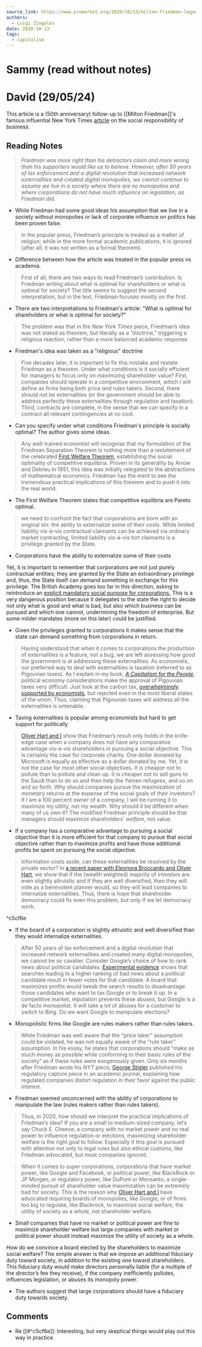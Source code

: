 ```yaml
---
source_link: https://www.promarket.org/2020/10/13/milton-friedman-legacy-doctrine-theorem/
authors:
  - Luigi Zingales
date: 2020-10-13
tags:
  - capitalism
---
```

# Sammy (read without notes)
# David (29/05/24)

This article is a (50th anniversary) follow-up to [[Milton Friedman]]'s famous influential New York Times [article](https://www.nytimes.com/1970/09/13/archives/a-friedman-doctrine-the-social-responsibility-of-business-is-to.html) on the social responsibility of business.

## Reading Notes 

>_Friedman was more right than his detractors claim and more wrong than his supporters would like us to believe. However, after 50 years of lax enforcement and a digital revolution that increased network externalities and created digital monopolies, we cannot continue to assume we live in a society where there are no monopolies and where corporations do not have much influence on legislation, as Friedman did._

- While Friedman had some good ideas his assumption that we live in a society without monopolies or lack of corporate influence on politics has been proven false. 

> In the popular press, Friedman’s principle is treated as a matter of religion; while in the more formal academic publications, it is ignored (after all, it was not written as a formal theorem).

- Difference between how the article was treated in the popular press vs academia. 

>First of all, there are two ways to read Friedman’s contribution. Is Friedman writing about what is optimal for shareholders or what is optimal for society? The title seems to suggest the second interpretation, but in the text, Friedman focuses mostly on the first.

- There are two interpretations to Friedman's article: "What is optimal for shareholders or what is optimal for society?"

>The problem was that in the _New York Times_ piece, Friedman’s idea was not stated as theorem, but literally as a “doctrine,” triggering a religious reaction, rather than a more balanced academic response.

- Friedman's idea was taken as a "religious" doctrine

> Five decades later, it is important to fix this mistake and restate Friedman as a theorem. Under what conditions is it socially efficient for managers to focus only on maximizing shareholder value? First, companies should operate in a competitive environment, which I will define as firms being both price _and_ rules takers. Second, there should not be externalities (or the government should be able to address perfectly these externalities through regulation and taxation). Third, contracts are complete, in the sense that we can specify in a contract all relevant contingencies at no cost.

- Can you specify under what conditions Friedman's principle is socially optimal? The author gives some ideas. 

>Any well-trained economist will recognise that my formulation of the Friedman Separation Theorem is nothing more than a restatement of the celebrated [First Welfare Theorem](https://en.wikipedia.org/wiki/Fundamental_theorems_of_welfare_economics), establishing the social optimality of competitive equilibria. Proven in its generality by Arrow and Debreu in 1951, this idea was initially relegated to the abstractions of mathematical economics. Friedman has the merit to see the tremendous practical implications of this theorem and to push it into the real world.

- The First Welfare Theorem states that competitive equilibria are Pareto optimal.

> we need to confront the fact that corporations are born with an original sin: the ability to externalize some of their costs. While limited liability vis-à-vis contractual claimants can be achieved via ordinary market contracting, limited liability vis-à-vis tort claimants is a privilege granted by the State.

- Corporations have the ability to externalize some of their costs

Yet, it is important to remember that corporations are not just purely contractual entities; they are granted by the State an extraordinary privilege and, thus, the State itself can demand something in exchange for this privilege. The British Academy goes too far in this direction, asking to reintroduce an [explicit mandatory social purpose for corporations.](https://www.thebritishacademy.ac.uk/programmes/future-of-the-corporation/) This is a very dangerous position because it delegates to the state the right to decide not only what is good and what is bad, but also which business can be pursued and which one cannot, undermining the freedom of enterprise. But some milder mandates (more on this later) could be justified.

- Given the privileges granted to corporations it makes sense that the state can demand something from corporations in return. 

> Having understood that when it comes to corporations the production of externalities is a feature, not a bug, we are left assessing how good the government is at addressing these externalities. As economists, our preferred way to deal with externalities is taxation (referred to as Pigouvian taxes). As I explain in my book, _[A Capitalism for the People](https://www.amazon.com/Capitalism-People-Recapturing-American-Prosperity/dp/0465085954)_, political economy considerations make the approval of Pigouvian taxes very difficult. Just look at the carbon tax, [overwhelmingl](https://www.igmchicago.org/surveys/carbon-tax/)[y](https://www.igmchicago.org/surveys/carbon-tax/) [supported by economists](https://www.igmchicago.org/surveys/carbon-tax/), but rejected even in the most liberal states of the union. Thus, claiming that Pigouvian taxes will address all the externalities is untenable.

- Taxing externalities is popular among economists but hard to get support for politically

> [Oliver Hart and I](https://scholar.harvard.edu/files/hart/files/108.00000022-hart-vol2no2-jlfa-0022_002.pdf) show that Friedman’s result only holds in the knife-edge case when a company does not have any comparative advantage vis-à-vis shareholders in pursuing a social objective. This is certainly the case for corporate charity. One dollar donated by Microsoft is equally as effective as a dollar donated by me. Yet, it is not the case for most other social objectives. It is cheaper not to pollute than to pollute and clean up. It is cheaper not to sell guns to the Saudi than to do so and then help the Yemen refugees, and so on and so forth. Why should companies pursue the maximization of monetary returns at the expense of the social goals of their investors? If I am a 100 percent owner of a company, I will be running it to maximize my utility, not my wealth. Why should it be different when many of us own it? The modified Friedman principle should be that managers should maximize shareholders’ _welfare,_ not value.

- If a company has a comparative advantage to pursuing a social objective than it is more efficient for that company to pursue that social objective rather than to maximize profits and have those additional profits be spent on pursuing the social objective.  

>Information costs aside, can these externalities be resolved by the private sector? In [a recent paper with Eleonora Broccardo and Oliver Hart](https://www.nber.org/papers/w27710), we show that if the (wealth weighted) majority of investors are even slightly altruistic and if they are well diversified, then they will vote as a benevolent planner would, so they will lead companies to internalize externalities. Thus, there is hope that shareholder democracy could fix even this problem, but only if we let democracy work.

^c5cf6e

- If the board of a corporation is slightly altruistic and well diversified than they would internalize externalities. 

>After 50 years of lax enforcement and a digital revolution that increased network externalities and created many digital monopolies, we cannot be so cavalier. Consider Google’s choice of how to rank news about political candidates. [Experimental evidence](https://www.pnas.org/content/112/33/E4512) shows that searches leading to a higher ranking of bad news about a political candidate result in fewer votes for that candidate. A board that maximizes profits would tweak the search results to disadvantage those candidates who want to tax Google or to break it up. In a competitive market, reputation prevents these abuses, but Google is a de facto monopolist. It will take a lot of abuses for a customer to switch to Bing. Do we want Google to manipulate elections?

- Monopolistic firms like Google are rules makers rather than rules takers. 

> While Friedman was well aware that the “price taker” assumption could be violated, he was not equally aware of the “rule taker” assumption. In his essay, he states that corporations should “make as much money as possible while conforming to their basic rules of the society” as if these rules were exogenously given. Only six months after Friedman wrote his _NYT_ piece, [George Stigler](https://www.jstor.org/stable/3003160?seq=1#metadata_info_tab_contents) published his regulatory capture piece in an academic journal, explaining how regulated companies distort regulation in their favor against the public interest.

- Friedman seemed unconcerned with the ability of corporations to manipulate the law (rules makers rather than rules takers). 

>Thus, in 2020, how should we interpret the practical implications of Friedman’s idea? If you are a small to medium-sized company, let’s say Chuck E. Cheese, a company with no market power and no real power to influence regulation or elections, maximizing shareholder welfare is the right goal to follow. Especially if this goal is pursued with attention not only to legal rules but also ethical customs, like Friedman advocated, but most companies ignored.

>When it comes to super corporations, corporations that have market power, like Google and Facebook, or political power, like BlackRock or JP Morgan, or regulatory power, like DuPont or Monsanto, a single-minded pursuit of shareholder value maximization can be extremely bad for society. This is the reason why [Oliver Hart and I](https://promarket.org/2019/06/21/dear-graduates-heres-what-you-can-do-to-change-capitalism-for-the-better/) have advocated requiring boards of monopolies, like Google, or of firms too big to regulate, like Blackrock, to maximize social welfare, the utility of society as a whole, not shareholder welfare.

- Small companies that have no market or political power are fine to maximize shareholder welfare but large companies with market or political power should instead maximize the utility of society as a whole. 

How do we convince a board elected by the shareholders to maximize social welfare? The simple answer is that we impose an additional fiduciary duty toward society, in addition to the existing one toward shareholders. This fiduciary duty would make directors personally liable (for a multiple of the director’s fee they receive), if the company inefficiently pollutes, influences legislation, or abuses its monopoly power.

- The authors suggest that large corporations should have a fiduciary duty towards society.
## Comments
						
- Re [[#^c5cf6e]]: Interesting, but very skeptical things would play out this way in practice. 

